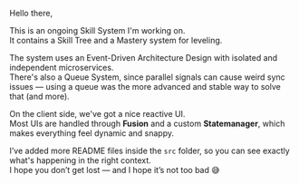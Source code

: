 Hello there,

This is an ongoing Skill System I'm working on.  
It contains a Skill Tree and a Mastery system for leveling.

The system uses an Event-Driven Architecture Design with isolated and independent microservices.  
There's also a Queue System, since parallel signals can cause weird sync issues — using a queue was the more advanced and stable way to solve that (and more).

On the client side, we've got a nice reactive UI.  
Most UIs are handled through **Fusion** and a custom **Statemanager**, which makes everything feel dynamic and snappy.

I’ve added more README files inside the `src` folder, so you can see exactly what's happening in the right context.  
I hope you don’t get lost — and I hope it’s not too bad 😅
